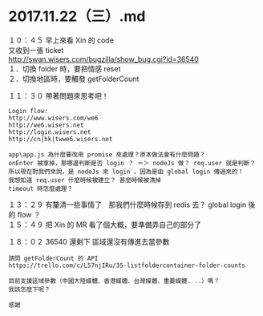 # 2017.11.22（三）.md


１０：４５ 早上來看 Xin 的 code  
又收到一張 ticket  
http://swan.wisers.com/bugzilla/show_bug.cgi?id=36540  
１．切換 folder 時，要把情感 reset  
２．切換地區時，要觸發 getFolderCount  

１１：３０ 帶著問題來思考吧！  
```
Login flow:
http://www.wisers.com/we6
http://we6.wisers.net
http://login.wisers.net
http://cn|hk|twwe6.wisers.net

app\app.js 為什麼要改用 promise 來處理？原本做法會有什麼問題？
onEnter 被拿掉，那哪邊判斷是否 login ？ ＝＞ nodeJs 做？ req.user 就是判斷？
所以現在對我們來說，是 nodeJs 來 login ，因為是由 global login 傳過來的！
我想知道 req.user 什麼時候被建立？ 甚麼時候被清掉
timeout 時怎麼處理？
```
１３：２９ 有釐清一些事情了　那我們什麼時候存到 redis 去？ global login 後的 flow ？  
１５：４９ 把 Xin 的 MR 看了個大概，要準備弄自己的部分了  

１８：０２ 36540 還剩下 區域還沒有傳進去當參數  
```
請問 getFolderCount 的 API
https://trello.com/c/L57njIRu/35-listfoldercontainer-folder-counts

目前支援區域參數（中國大陸媒體、香港媒體、台灣媒體、重要媒體. ..）嗎？
我該怎麼下呢？

感謝
```
